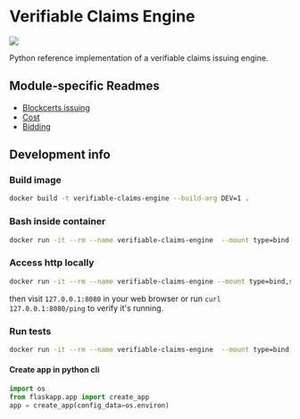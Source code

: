 # Verifiable Claims Engine

![](https://github.com/docknetwork/verifiable-claims-engine/workflows/pytest/badge.svg)

Python reference implementation of a verifiable claims issuing engine.


## Module-specific Readmes

- [Blockcerts issuing](blockcerts/README.md)
- [Cost](cost/README.md)
- [Bidding](bidding/README.md)

## Development info

### Build image
```bash
docker build -t verifiable-claims-engine --build-arg DEV=1 .
```

### Bash inside container
```bash
docker run -it --rm --name verifiable-claims-engine  --mount type=bind,source=$(pwd),target=/app verifiable-claims-engine bash
```

### Access http locally
```bash
docker run -it --rm --name verifiable-claims-engine --mount type=bind,source=$(pwd),target=/app -p 8080:80 verifiable-claims-engine
```
then visit `127.0.0.1:8080` in your web browser or run `curl 127.0.0.1:8080/ping`
to verify it's running.

### Run tests
```bash
docker run -it --rm --name verifiable-claims-engine  --mount type=bind,source=$(pwd),target=/app verifiable-claims-engine pytest tests
```

#### Create app in python cli
```python
import os
from flaskapp.app import create_app
app = create_app(config_data=os.environ)
```
